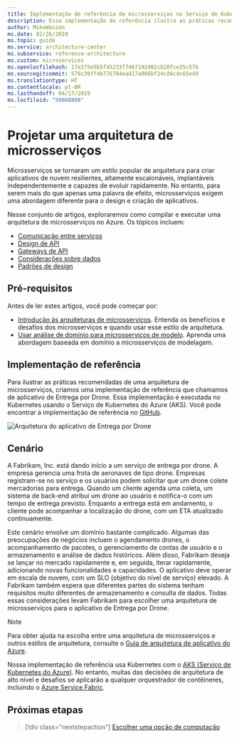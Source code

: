 ```yaml
---
title: Implementação de referência de microsserviços no Serviço de Kubernetes do Azure
description: Essa implementação de referência ilustra as práticas recomendadas de uma arquitetura de microsserviços.
author: MikeWasson
ms.date: 02/26/2019
ms.topic: guide
ms.service: architecture-center
ms.subservice: reference-architecture
ms.custom: microservices
ms.openlocfilehash: 17e275e5b5f45233f7467192402cb28fce35c57b
ms.sourcegitcommit: 579c39ff4b776704ead17a006bf24cd4cdc65edd
ms.translationtype: HT
ms.contentlocale: pt-BR
ms.lasthandoff: 04/17/2019
ms.locfileid: "59068898"
---
```

# <a name="designing-a-microservices-architecture"></a>Projetar uma arquitetura de microsserviços

Microsserviços se tornaram um estilo popular de arquitetura para criar aplicativos de nuvem resilientes, altamente escalonáveis, implantáveis independentemente e capazes de evoluir rapidamente. No entanto, para serem mais do que apenas uma palavra de efeito, microsserviços exigem uma abordagem diferente para o design e criação de aplicativos.

Nesse conjunto de artigos, exploraremos como compilar e executar uma arquitetura de microsserviços no Azure. Os tópicos incluem:

- [Comunicação entre serviços](./interservice-communication.md)
- [Design de API](./api-design.md)
- [Gateways de API](./gateway.md)
- [Considerações sobre dados](./data-considerations.md)
- [Padrões de design](./patterns.md)

## <a name="prerequisites"></a>Pré-requisitos

Antes de ler estes artigos, você pode começar por:

- [Introdução às arquiteturas de microsserviços](../introduction.md). Entenda os benefícios e desafios dos microsserviços e quando usar esse estilo de arquitetura.
- [Usar análise de domínio para microsserviços de modelo](../model/domain-analysis.md). Aprenda uma abordagem baseada em domínio a microsserviços de modelagem.

## <a name="reference-implementation"></a>Implementação de referência

Para ilustrar as práticas recomendadas de uma arquitetura de microsserviços, criamos uma implementação de referência que chamamos de aplicativo de Entrega por Drone. Essa implementação é executada no Kubernetes usando o Serviço de Kubernetes do Azure (AKS). Você pode encontrar a implementação de referência no [GitHub][drone-ri].

![Arquitetura do aplicativo de Entrega por Drone](../images/drone-delivery.png)

## <a name="scenario"></a>Cenário

A Fabrikam, Inc. está dando início a um serviço de entrega por drone. A empresa gerencia uma frota de aeronaves de tipo drone. Empresas registram-se no serviço e os usuários podem solicitar que um drone colete mercadorias para entrega. Quando um cliente agenda uma coleta, um sistema de back-end atribui um drone ao usuário e notifica-o com um tempo de entrega previsto. Enquanto a entrega está em andamento, o cliente pode acompanhar a localização do drone, com um ETA atualizado continuamente.

Este cenário envolve um domínio bastante complicado. Algumas das preocupações de negócios incluem o agendamento drones, o acompanhamento de pacotes, o gerenciamento de contas de usuário e o armazenamento e análise de dados históricos. Além disso, Fabrikam deseja se lançar no mercado rapidamente e, em seguida, iterar rapidamente, adicionando novas funcionalidades e capacidades. O aplicativo deve operar em escala de nuvem, com um SLO (objetivo do nível de serviço) elevado. A Fabrikam também espera que diferentes partes do sistema tenham requisitos muito diferentes de armazenamento e consulta de dados. Todas essas considerações levam Fabrikam para escolher uma arquitetura de microsserviços para o aplicativo de Entrega por Drone.

> [!NOTE]
> Para obter ajuda na escolha entre uma arquitetura de microsserviços e outros estilos de arquitetura, consulte o [Guia de arquitetura de aplicativo do Azure](../../guide/index.md).

Nossa implementação de referência usa Kubernetes com o [AKS (Serviço de Kubernetes do Azure)](/azure/aks/). No entanto, muitas das decisões de arquitetura de alto nível e desafios se aplicarão a qualquer orquestrador de contêineres, incluindo o [Azure Service Fabric](/azure/service-fabric/).

<!-- links -->

[drone-ri]: https://github.com/mspnp/microservices-reference-implementation/tree/v0.1.0-orig

## <a name="next-steps"></a>Próximas etapas

> [!div class="nextstepaction"]
> [Escolher uma opção de computação](./compute-options.md)